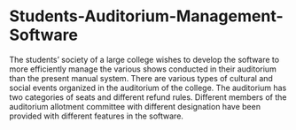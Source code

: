 # Students-Auditorium-Management-Software
The students’ society of a large college wishes to develop the software to more efficiently
manage the various shows conducted in their auditorium than the present manual system. There are various types of
cultural and social events organized in the auditorium of the college. The auditorium has two categories of seats and
different refund rules. Different members of the auditorium allotment committee with different designation have been
provided with different features in the software. 
